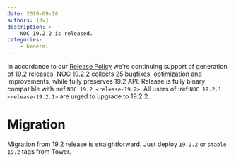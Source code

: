 ```yaml
---
date: 2019-09-18
authors: [dv]
description: >
    NOC 19.2.2 is released.
categories:
    - General
---
```

In accordance to our [Release Policy](/release-policy/)
we're continuing support of generation of 19.2 releases. 
NOC [19.2.2](https://code.getnoc.com/noc/noc/tags/19.2.2)
collects 25 bugfixes, optimization and improvements, while fully
preserves 19.2 API. Release is fully binary compatible with :ref:`NOC 19.2 <release-19.2>`.
All users of :ref:`NOC 19.2.1 <release-19.2.1>` are urged to upgrade to 19.2.2.

# Migration
Migration from 19.2 release is straightforward. Just deploy 
`19.2.2` or `stable-19.2` tags from Tower.
